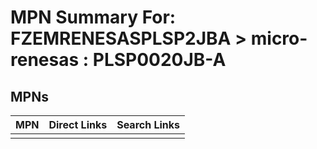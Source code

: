 



# MPN Summary For: FZEMRENESASPLSP2JBA > micro-renesas : PLSP0020JB-A

## MPNs
  

|MPN|Direct Links|Search Links|
| :--- | :--- | :--- |
||||
